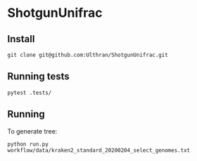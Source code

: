 # ShotgunUnifrac

## Install

    git clone git@github.com:Ulthran/ShotgunUnifrac.git

## Running tests

    pytest .tests/

## Running

To generate tree:

    python run.py workflow/data/kraken2_standard_20200204_select_genomes.txt
